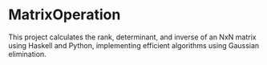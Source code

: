 # MatrixOperation
This project calculates the rank, determinant, and inverse of an NxN matrix using Haskell and Python, implementing efficient algorithms using Gaussian elimination.
